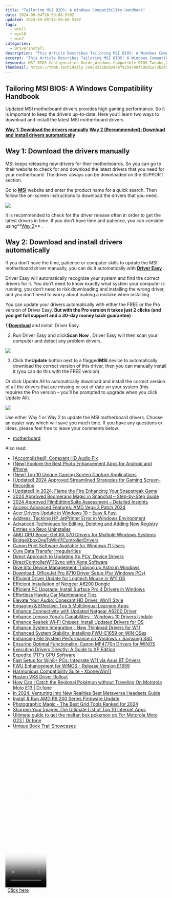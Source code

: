 ```yaml
---
title: "Tailoring MSI BIOS: A Windows Compatibility Handbook"
date: 2024-09-04T16:59:08.530Z
updated: 2024-09-05T16:59:08.530Z
tags:
  - win11
  - win10
  - win7
categories:
  - DriverInstall
description: "This Article Describes Tailoring MSI BIOS: A Windows Compatibility Handbook"
excerpt: "This Article Describes Tailoring MSI BIOS: A Windows Compatibility Handbook"
keywords: MSI BIOS Configuration Guide,Windows-Compatible BIOS Tweaks,Optimizing MSI Motherboards,Advanced BIOS Customization Tips,Ensuring System Stability with MSI BIOS,MSI BIOS Compatibility for Windows Users,Personalized MSI BIOS Setup Procedures
thumbnail: https://thmb.techidaily.com/3331b68243bf9259740fc95d1a73b2453b86dd532a7a2ec26036834e7833dd28.jpg
---
```


## Tailoring MSI BIOS: A Windows Compatibility Handbook

 Updated MSI motherboard drivers provides high gaming performance. So it is important to keep the drivers up-to-date. Here you’ll learn two ways to download and install the latest MSI motherboard drivers.

**[Way 1: Download the drivers manually](#way1)**
**[Way 2 (Recommended): Download and install drivers automatically](#way2)**

## Way 1: Download the drivers manually

 MSI keeps releasing new drivers for their motherboards. So you can go to their website to check for and download the latest drivers that you need for your motherboard. The driver always can be downloaded on the SUPPORT section.

 Go to [**MSI**](https://us.msi.com/support/) website and enter the product name for a quick search. Then follow the on-screen instructions to download the drivers that you need.

![](https://images.drivereasy.com/wp-content/uploads/2017/05/img_59265d4b05f3d.jpg)

 It is recommended to check for the driver release often in order to get the latest drivers in time. If you don’t have time and patience, you can consider using**[Way 2](#way2)** .

## Way 2: Download and install drivers automatically

 If you don’t have the time, patience or computer skills to update the MSI motherboard driver manually, you can do it automatically with **[Driver Easy](https://tools.techidaily.com/drivereasy/download/)**  .

 Driver Easy will automatically recognize your system and find the correct drivers for it. You don’t need to know exactly what system your computer is running, you don’t need to risk downloading and installing the wrong driver, and you don’t need to worry about making a mistake when installing.

 You can update your drivers automatically with either the FREE or the Pro version of Driver Easy. **But with the Pro version it takes just 2 clicks (and you get full support and a 30-day money back guarantee)** :

 1)[**Download**](https://tools.techidaily.com/drivereasy/download/) and install Driver Easy.

 2) Run Driver Easy and click**Scan Now** . Driver Easy will then scan your computer and detect any problem drivers.

![](https://images.drivereasy.com/wp-content/uploads/2017/05/img_592677832d340.png)

 3) Click the**Update** button next to a flagged**MSI** device to automatically download the correct version of this driver, then you can manually install it (you can do this with the FREE version).

 Or click Update All to automatically download and install the correct version of all the drivers that are missing or out of date on your system (this requires the Pro version – you’ll be prompted to upgrade when you click Update All).

![](https://images.drivereasy.com/wp-content/uploads/2017/05/img_5926793a79791.jpg)

 Use either Way 1 or Way 2 to update the MSI motherboard drivers. Choose an easier way which will save you much time. If you have any questions or ideas, please feel free to leave your comments below.

* [motherboard](https://store.drivereasy.com/order/cart.php?PRODS=4731822&QTY=1&AFFILIATE=108875)

<ins class="adsbygoogle"
     style="display:block"
     data-ad-format="autorelaxed"
     data-ad-client="ca-pub-7571918770474297"
     data-ad-slot="1223367746"></ins>



<ins class="adsbygoogle"
     style="display:block"
     data-ad-client="ca-pub-7571918770474297"
     data-ad-slot="8358498916"
     data-ad-format="auto"
     data-full-width-responsive="true"></ins>

<span class="atpl-alsoreadstyle">Also read:</span>
<div><ul>
<li><a href="https://driver-install.techidaily.com/accomplished-conexant-hd-audio-fix/"><u>[Accomplished]: Conexant HD Audio Fix</u></a></li>
<li><a href="https://some-knowledge.techidaily.com/new-explore-the-best-photo-enhancement-apps-for-android-and-iphone/"><u>[New] Explore the Best Photo Enhancement Apps for Android and iPhone</u></a></li>
<li><a href="https://desktop-recording.techidaily.com/new-top-10-unique-gaming-screen-capture-applications/"><u>[New] Top 10 Unique Gaming Screen Capture Applications</u></a></li>
<li><a href="https://visual-screen-recording.techidaily.com/updated-2024-approved-streamlined-strategies-for-gaming-screen-recording/"><u>[Updated] 2024 Approved  Streamlined Strategies for Gaming Screen-Recording</u></a></li>
<li><a href="https://snapchat-videos.techidaily.com/updated-in-2024-flame-the-fire-enhancing-your-snapstreak-game/"><u>[Updated] In 2024, Flame the Fire  Enhancing Your Snapstreak Game</u></a></li>
<li><a href="https://snapchat-videos.techidaily.com/2024-approved-boomerang-magic-in-snapchat-step-by-step-guide/"><u>2024 Approved  Boomerang Magic in Snapchat – Step-by-Step Guide</u></a></li>
<li><a href="https://fox-links.techidaily.com/2024-approved-filmeditingsuite-assessment-detailed-insights/"><u>2024 Approved  FilmEditingSuite Assessment – Detailed Insights</u></a></li>
<li><a href="https://driver-install.techidaily.com/access-advanced-features-amd-vega-3-patch-2024/"><u>Access Advanced Features: AMD Vega 3 Patch 2024</u></a></li>
<li><a href="https://driver-install.techidaily.com/1720063542316-acer-drivers-update-in-windows-10-easy-and-fast/"><u>Acer Drivers Update in Windows 10 – Easy & Fast</u></a></li>
<li><a href="https://driver-install.techidaily.com/address-tackling-hp-jetprinter-error-in-windows-environment/"><u>Address: Tackling HP JetPrinter Error in Windows Environment</u></a></li>
<li><a href="https://win-forum.techidaily.com/advanced-techniques-for-editing-deleting-and-adding-new-registry-entries-via-revo-uninstaller/"><u>Advanced Techniques for Editing, Deleting and Adding New Registry Entries via Revo Uninstaller</u></a></li>
<li><a href="https://driver-install.techidaily.com/amd-gpu-boost-get-rx-570-drivers-for-multiple-windows-systems/"><u>AMD GPU Boost: Get RX 570 Drivers for Multiple Windows Systems</u></a></li>
<li><a href="https://driver-install.techidaily.com/bridgexboxonetowin11controllerdrivers/"><u>BridgeXboxOneToWin11ControllerDrivers</u></a></li>
<li><a href="https://driver-install.techidaily.com/canon-print-software-available-for-windows-11-users/"><u>Canon Print Software Available for Windows 11 Users</u></a></li>
<li><a href="https://driver-install.techidaily.com/cure-data-transfer-irregularities/"><u>Cure Data Transfer Irregularities</u></a></li>
<li><a href="https://driver-install.techidaily.com/direct-approach-to-updating-xp-pcs-device-drivers/"><u>Direct Approach to Updating Xp PCs' Device Drivers</u></a></li>
<li><a href="https://driver-install.techidaily.com/directcontrollerw11sync-with-xone-software/"><u>DirectControllerW11Sync with Xone Software</u></a></li>
<li><a href="https://driver-install.techidaily.com/dive-into-device-management-tidying-up-astro-in-windows/"><u>Dive Into Device Management: Tidying up Astro in Windows</u></a></li>
<li><a href="https://driver-install.techidaily.com/download-officejet-pro-8710-driver-setup-for-windows-pcs/"><u>Download: OfficeJet Pro 8710 Driver Setup (For Windows PCs)</u></a></li>
<li><a href="https://driver-install.techidaily.com/efficient-driver-update-for-logitech-mouse-in-w11-os/"><u>Efficient Driver Update for Logitech Mouse in W11 OS</u></a></li>
<li><a href="https://driver-install.techidaily.com/efficient-installation-of-netgear-a6200-dongle/"><u>Efficient Installation of Netgear A6200 Dongle</u></a></li>
<li><a href="https://driver-install.techidaily.com/efficient-pc-upgrade-install-surface-pro-4-drivers-in-windows/"><u>Efficient PC Upgrade: Install Surface Pro 4 Drivers in Windows</u></a></li>
<li><a href="https://driver-install.techidaily.com/effortless-hawku-car-maintenance-tips/"><u>Effortless Hawku Car Maintenance Tips</u></a></li>
<li><a href="https://driver-install.techidaily.com/elevate-your-audio-conexant-hd-driver-win11-style/"><u>Elevate Your Audio: Conexant HD Driver, Win11 Style</u></a></li>
<li><a href="https://mondly-stories.techidaily.com/engaging-and-effective-top-5-multilingual-learning-apps/"><u>Engaging & Effective: Top 5 Multilingual Learning Apps</u></a></li>
<li><a href="https://driver-install.techidaily.com/enhance-connectivity-with-updated-netgear-a6200-driver/"><u>Enhance Connectivity with Updated Netgear A6200 Driver</u></a></li>
<li><a href="https://driver-install.techidaily.com/enhance-lenovo-yogas-capabilities-windows-10-drivers-update/"><u>Enhance Lenovo Yoga's Capabilities - Windows 10 Drivers Update</u></a></li>
<li><a href="https://driver-install.techidaily.com/enhance-realtek-wi-fi-chipset-install-updated-drivers-for-os/"><u>Enhance Realtek Wi-Fi Chipset: Install Updated Drivers for OS</u></a></li>
<li><a href="https://driver-install.techidaily.com/enhance-system-integration-new-thinkpad-drivers-for-w11/"><u>Enhance System Integration - New Thinkpad Drivers for W11</u></a></li>
<li><a href="https://driver-install.techidaily.com/enhanced-system-stability-installing-fwu-e1659-on-win-oses/"><u>Enhanced System Stability: Installing FWU-E1659 on WIN OSes</u></a></li>
<li><a href="https://driver-install.techidaily.com/enhancing-file-system-performance-on-windows-plus-samsung-ssd/"><u>Enhancing File System Performance on Windows + Samsung SSD</u></a></li>
<li><a href="https://driver-install.techidaily.com/ensuring-optimal-functionality-canon-mf4770n-drivers-for-winos/"><u>Ensuring Optimal Functionality: Canon MF4770n Drivers for WINOS</u></a></li>
<li><a href="https://driver-install.techidaily.com/executing-drivers-directly-a-guide-to-xp-edition/"><u>Executing Drivers Directly: A Guide to XP Edition</u></a></li>
<li><a href="https://driver-install.techidaily.com/expedite-i717s-gpu-software/"><u>Expedite I717's GPU Software</u></a></li>
<li><a href="https://driver-install.techidaily.com/fast-setup-for-win8plus-pcs-integrate-w11-via-asus-bt-drivers/"><u>Fast Setup for Win8+ PCs: Integrate W11 via Asus BT Drivers</u></a></li>
<li><a href="https://driver-install.techidaily.com/fwu-enhancement-for-winos-release-version-e1659/"><u>FWU Enhancement for WINOS - Release Version E1659</u></a></li>
<li><a href="https://driver-install.techidaily.com/harmonious-compatibility-suite-xbonewin11/"><u>Harmonious Compatibility Suite - Xbone/Win11</u></a></li>
<li><a href="https://driver-install.techidaily.com/hasten-vk8-driver-rollout/"><u>Hasten VK8 Driver Rollout</u></a></li>
<li><a href="https://android-pokemon-go.techidaily.com/how-can-i-catch-the-regional-pokemon-without-traveling-on-motorola-moto-e13-drfone-by-drfone-virtual-android/"><u>How Can I Catch the Regional Pokémon without Traveling On Motorola Moto E13 | Dr.fone</u></a></li>
<li><a href="https://some-guidance.techidaily.com/in-2024-venturing-into-new-realities-best-metaverse-headsets-guide/"><u>In 2024, Venturing Into New Realities  Best Metaverse Headsets Guide</u></a></li>
<li><a href="https://driver-install.techidaily.com/install-and-run-amd-r9-200-series-firmware-update/"><u>Install & Run AMD R9 200 Series Firmware Update</u></a></li>
<li><a href="https://extra-skills.techidaily.com/photographic-magic-the-best-grid-tools-ranked-for-2024/"><u>Photographic Magic - The Best Grid Tools Ranked for 2024</u></a></li>
<li><a href="https://extra-tips.techidaily.com/sharpen-your-images-the-ultimate-list-of-top-10-internet-apps/"><u>Sharpen Your Images  The Ultimate List of Top 10 Internet Apps</u></a></li>
<li><a href="https://android-pokemon-go.techidaily.com/ultimate-guide-to-get-the-meltan-box-pokemon-go-for-motorola-moto-g23-drfone-by-drfone-virtual-android/"><u>Ultimate guide to get the meltan box pokemon go For Motorola Moto G23 | Dr.fone</u></a></li>
<li><a href="https://extra-lessons.techidaily.com/unique-book-trail-showcases/"><u>Unique Book Trail Showcases</u></a></li>
</ul></div>

<!-- affiliate ads begin -->
<span id="1977023">
					<video width="128" height="480" style="cursor:pointer"
           poster="//a.impactradius-go.com/display-clicktoplayimage/1977023.png"
           onclick="if(!this.playClicked){this.play();this.setAttribute('controls',true);this.playClicked=true;}">
	   <source src="//a.impactradius-go.com/display-ad/22993-1977023">
	   <img src="//a.impactradius-go.com/display-clicktoplayimage/1977023.png" style="border: none; height: 100%; width: 100%; object-fit: contain">
	</video>
	<div style="width:80px;text-align:center"><a href="javascript:window.open(decodeURIComponent('https%3A%2F%2Fhomestyler.sjv.io%2Fc%2F5597632%2F1977023%2F22993'), '_blank');void(0);">Click here</a></div>
</span>
<img height="0" width="0" src="https://imp.pxf.io/i/5597632/1977023/22993" style="position:absolute;visibility:hidden;" border="0" />
<!-- affiliate ads end -->